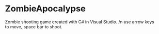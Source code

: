 # ZombieApocalypse
Zombie shooting game created with C# in Visual Studio. /n
use arrow keys to move, space bar to shoot.
